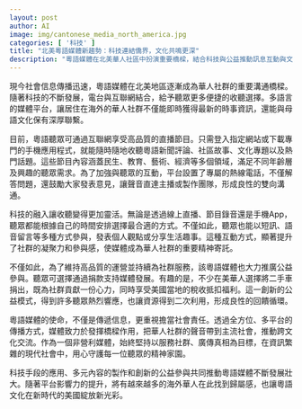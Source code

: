 ```yaml
---
layout: post
author: AI
image: img/cantonese_media_north_america.jpg
categories: [ '科技' ]
title: "北美粵語媒體新趨勢：科技連結僑界，文化共鳴更深"
description: "粵語媒體在北美華人社區中扮演重要橋樑，結合科技與公益推動訊息互動與文化傳承，讓海外華人在多元平台上找到歸屬，照亮粵語文化新時代。"
---
```

現今社會信息傳播迅速，粵語媒體在北美地區逐漸成為華人社群的重要溝通橋樑。隨著科技的不斷發展，電台與互聯網結合，給予聽眾更多便捷的收聽選擇。多語言的媒體平台，讓居住在海外的華人社群不僅能即時獲得最新的時事資訊，還能與母語文化保有深厚聯繫。

目前，粵語聽眾可通過互聯網享受高品質的直播節目。只需登入指定網站或下載專門的手機應用程式，就能隨時隨地收聽粵語新聞評論、社區故事、文化專題以及熱門話題。這些節目內容涵蓋民生、教育、藝術、經濟等多個領域，滿足不同年齡層及興趣的聽眾需求。為了加強與聽眾的互動，平台設置了專屬的熱線電話，不僅解答問題，還鼓勵大家發表意見，讓聲音直達主播或製作團隊，形成良性的雙向溝通。

科技的融入讓收聽變得更加靈活。無論是透過線上直播、節目錄音還是手機App，聽眾都能根據自己的時間安排選擇最合適的方式。不僅如此，聽眾也能以短訊、語音留言等多種方式參與，發表個人觀點或分享生活趣事。這種互動方式，顯著提升了社群的凝聚力和參與感，使媒體成為華人社群的重要精神寄託。

不僅如此，為了維持高品質的運營並持續為社群服務，該粵語媒體也大力推廣公益參與。聽眾可選擇通過捐款支持媒體發展。有趣的是，不少在美華人選擇將二手車捐出，既為社群貢獻一份心力，同時享受美國當地的稅收抵扣福利。這一創新的公益模式，得到許多聽眾熱烈響應，也讓資源得到二次利用，形成良性的回饋循環。

粵語媒體的使命，不僅是傳遞信息，更重視擔當社會責任。透過全方位、多平台的傳播方式，媒體致力於發揮橋樑作用，把華人社群的聲音帶到主流社會，推動跨文化交流。作為一個非營利媒體，始終堅持以服務社群、廣傳真相為目標，在資訊繁雜的現代社會中，用心守護每一位聽眾的精神家園。

科技手段的應用、多元內容的製作和創新的公益參與共同推動粵語媒體不斷發展壯大。隨著平台影響力的提升，將有越來越多的海外華人在此找到歸屬感，也讓粵語文化在新時代的美國綻放新光彩。